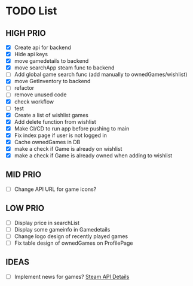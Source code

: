 ﻿# TODO List

## HIGH PRIO
- [X] Create api for backend
- [X] Hide api keys
- [X] move gamedetails to backend
- [X] move searchApp steam func to backend
- [ ] Add global game search func (add manually to ownedGames/wishlist)
- [X] move GetInventory to backend
- [ ] refactor
- [ ] remove unused code
- [X] check workflow
- [ ] test
- [X] Create a list of wishlist games
- [X] Add delete function from wishlist
- [X] Make CI/CD to run app before pushing to main
- [X] Fix index page if user is not logged in
- [X] Cache ownedGames in DB
- [X] make a check if Game is already on wishlist
- [X] make a check if Game is already owned when adding to wishlist
## MID PRIO
- [ ] Change API URL for game icons?

## LOW PRIO
- [ ] Display price in searchList
- [ ] Display some gameinfo in Gamedetails
- [ ] Change logo design of recently played games
- [ ] Fix table design of ownedGames on ProfilePage

## IDEAS
- [ ] Implement news for games? [Steam API Details](https://github.com/Revadike/InternalSteamWebAPI/wiki/Get-App-Details)
